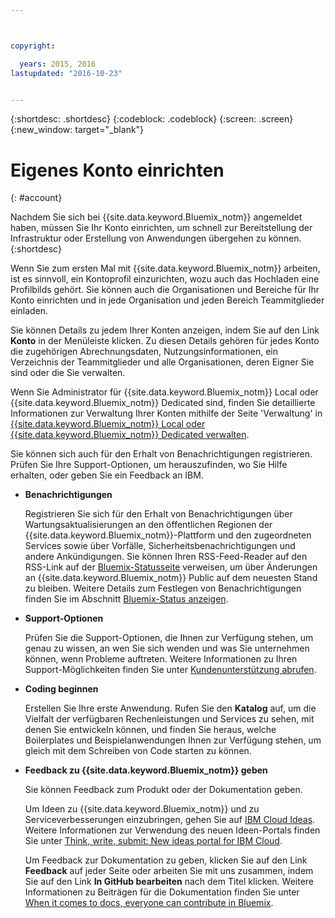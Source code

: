 ```yaml
---



copyright:

  years: 2015, 2016
lastupdated: "2016-10-23"


---
```


{:shortdesc: .shortdesc}
{:codeblock: .codeblock}
{:screen: .screen}
{:new_window: target="_blank"}


# Eigenes Konto einrichten
{: #account}

Nachdem Sie sich bei {{site.data.keyword.Bluemix_notm}} angemeldet haben, müssen Sie Ihr Konto einrichten, um schnell zur Bereitstellung der Infrastruktur oder Erstellung von Anwendungen übergehen zu können.
{:shortdesc}

Wenn Sie zum ersten Mal mit {{site.data.keyword.Bluemix_notm}} arbeiten, ist es sinnvoll, ein Kontoprofil einzurichten, wozu auch das Hochladen eine Profilbilds gehört. Sie können auch die Organisationen und Bereiche für Ihr Konto einrichten und in jede Organisation und jeden Bereich Teammitglieder einladen. 

Sie können Details zu jedem Ihrer Konten anzeigen, indem Sie auf den Link **Konto** in der Menüleiste klicken. Zu diesen Details gehören für jedes Konto die zugehörigen Abrechnungsdaten, Nutzungsinformationen, ein Verzeichnis der Teammitglieder und alle Organisationen, deren Eigner Sie sind oder die Sie verwalten. 

Wenn Sie Administrator für {{site.data.keyword.Bluemix_notm}} Local oder {{site.data.keyword.Bluemix_notm}} Dedicated sind, finden Sie detaillierte Informationen zur Verwaltung Ihrer Konten mithilfe der Seite 'Verwaltung' in [{{site.data.keyword.Bluemix_notm}} Local oder {{site.data.keyword.Bluemix_notm}} Dedicated verwalten](/docs/admin/index.html#mng).

Sie können sich auch für den Erhalt von Benachrichtigungen registrieren. Prüfen Sie Ihre Support-Optionen, um herauszufinden, wo Sie Hilfe erhalten, oder geben Sie ein Feedback an IBM.  

- **Benachrichtigungen** 
  
  Registrieren Sie sich für den Erhalt von Benachrichtigungen über Wartungsaktualisierungen an den öffentlichen Regionen der {{site.data.keyword.Bluemix_notm}}-Plattform und den zugeordneten Services sowie über Vorfälle, Sicherheitsbenachrichtigungen und andere Ankündigungen. Sie können Ihren RSS-Feed-Reader auf den RSS-Link auf der [Bluemix-Statusseite](http://ibm.biz/Bluemixstatus) verweisen, um über Änderungen an {{site.data.keyword.Bluemix_notm}} Public auf dem neuesten Stand zu bleiben.  Weitere Details zum Festlegen von Benachrichtigungen finden Sie im Abschnitt [Bluemix-Status anzeigen](/docs/support/index.html#viewing-bluemix-status).

- **Support-Optionen** 
  
  Prüfen Sie die Support-Optionen, die Ihnen zur Verfügung stehen, um genau zu wissen, an wen Sie sich wenden und was Sie unternehmen können, wenn Probleme auftreten. Weitere Informationen zu Ihren Support-Möglichkeiten finden Sie unter [Kundenunterstützung abrufen](/docs/support/index.html#getting-customer-support).

- **Coding beginnen** 
  
  Erstellen Sie Ihre erste Anwendung. Rufen Sie den **Katalog** auf, um die Vielfalt der verfügbaren Rechenleistungen und Services zu sehen, mit denen Sie entwickeln können, und finden Sie heraus, welche Boilerplates und Beispielanwendungen Ihnen zur Verfügung stehen, um gleich mit dem Schreiben von Code starten zu können.

- **Feedback zu {{site.data.keyword.Bluemix_notm}} geben** 
  
  Sie können Feedback zum Produkt oder der Dokumentation geben. 
  
  Um Ideen zu {{site.data.keyword.Bluemix_notm}} und zu Serviceverbesserungen einzubringen, gehen Sie auf [IBM Cloud Ideas](https://ibmcloud.ideas.aha.io). Weitere Informationen zur Verwendung des neuen Ideen-Portals finden Sie unter [Think, write, submit: New ideas portal for IBM Cloud](https://developer.ibm.com/bluemix/2016/10/05/think-write-submit/). 
  
  Um Feedback zur Dokumentation zu geben, klicken Sie auf den Link **Feedback** auf jeder Seite oder arbeiten Sie mit uns zusammen, indem Sie auf den Link **In GitHub bearbeiten** nach dem Titel klicken. Weitere Informationen zu Beiträgen für die Dokumentation finden Sie unter [When it comes to docs, everyone can contribute in Bluemix](https://developer.ibm.com/bluemix/2016/01/13/bluemix-docs-now-open-source-on-github/).


